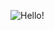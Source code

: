 ![Hello!](https://www.google.com/url?sa=i&url=https%3A%2F%2Fwww.araioflight.com%2Fhello-in-different-languages-world%2F&psig=AOvVaw10fhesAhe_cAs1tuEZWdIQ&ust=1618314457471000&source=images&cd=vfe&ved=0CAIQjRxqFwoTCPD7zqfR-O8CFQAAAAAdAAAAABAE)
